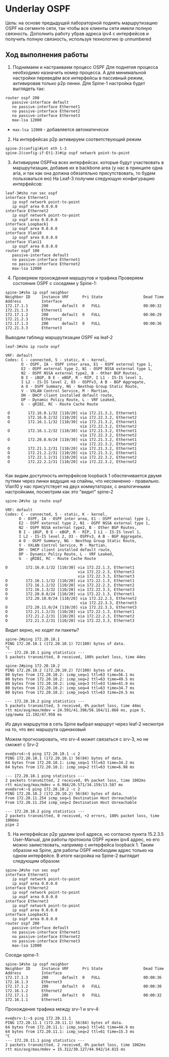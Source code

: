 # Underlay OSPF
Цель: на основе предыдущей лабораторной поднять маршрутизацию OSPF на сегменте сети, так чтобы все клиенты сети имели полную связность. Дополнить работу убрав адреса ipv4 с интерфейсов и получить полную связность, используя технологию ip unnumbered
## Ход выполнения работы
1. Поднимаем и настраиваем  процесс OSPF
Для поднятия процесса необходимо назначить номер процесса. А для минимальной настройки переведём все интерфейсы в пассивный режим, активировав только p2p линки. 
Для Spine-1 настройка будет выглядеть так:
```
router ospf 200
   passive-interface default
   no passive-interface Ethernet1
   no passive-interface Ethernet2
   no passive-interface Ethernet3
   max-lsa 12000
```
* `max-lsa 12000` - добавляется автоматически
2. На интерфейсах p2p активируем соответствующий режим
  ```
  spine-2(config)#int eth 1-3
spine-2(config-if-Et1-3)#ip ospf network point-to-point
```
3. Активируем OSPFна всех интерфейсах. которые будут участвовать в маршрутизации, добавив их в backbone area (у нас в принципе одна aria, и так как она должна обязательно присутствовать, то будем пользоваться ею) На Leaf-3 получим следующую конфигурацию интерфейсов:
```
leaf-3#sho run sec ospf
interface Ethernet1
   ip ospf network point-to-point
   ip ospf area 0.0.0.0
interface Ethernet2
   ip ospf network point-to-point
   ip ospf area 0.0.0.0
interface Loopback1
   ip ospf area 0.0.0.0
interface Vlan10
   ip ospf area 0.0.0.0
interface Vlan11
   ip ospf area 0.0.0.0
router ospf 100
   passive-interface default
   no passive-interface Ethernet1
   no passive-interface Ethernet2
   max-lsa 12000
```
4. Проверяем прохождения маршрутов и трафика
Проверяем состояние OSPF с соседями у Spine-1:
```
spine-1#sho ip ospf neighbor
Neighbor ID     Instance VRF      Pri State                  Dead Time   Address         Interface
172.17.1.1      200      default  0   FULL                   00:00:32    172.21.1.3      Ethernet1
172.17.1.2      200      default  0   FULL                   00:00:29    172.21.2.3      Ethernet2
172.17.1.3      200      default  0   FULL                   00:00:36    172.21.3.3      Ethernet3
```
Выводим таблицу маршрутизации OSPF на leaf-2
```
leaf-3#sho ip route ospf

VRF: default
Codes: C - connected, S - static, K - kernel,
       O - OSPF, IA - OSPF inter area, E1 - OSPF external type 1,
       E2 - OSPF external type 2, N1 - OSPF NSSA external type 1,
       N2 - OSPF NSSA external type2, B - Other BGP Routes,
       B I - iBGP, B E - eBGP, R - RIP, I L1 - IS-IS level 1,
       I L2 - IS-IS level 2, O3 - OSPFv3, A B - BGP Aggregate,
       A O - OSPF Summary, NG - Nexthop Group Static Route,
       V - VXLAN Control Service, M - Martian,
       DH - DHCP client installed default route,
       DP - Dynamic Policy Route, L - VRF Leaked,
       G  - gRIBI, RC - Route Cache Route

 O        172.16.0.1/32 [110/20] via 172.21.3.2, Ethernet1
 O        172.16.0.2/32 [110/20] via 172.22.3.2, Ethernet2
 O        172.16.1.1/32 [110/30] via 172.21.3.2, Ethernet1
                                 via 172.22.3.2, Ethernet2
 O        172.16.1.2/32 [110/30] via 172.21.3.2, Ethernet1
                                 via 172.22.3.2, Ethernet2
 O        172.20.8.0/24 [110/30] via 172.21.3.2, Ethernet1
                                 via 172.22.3.2, Ethernet2
 O        172.21.1.2/31 [110/20] via 172.21.3.2, Ethernet1
 O        172.21.2.2/31 [110/20] via 172.21.3.2, Ethernet1
 O        172.22.1.2/31 [110/20] via 172.22.3.2, Ethernet2
 O        172.22.2.2/31 [110/20] via 172.22.3.2, Ethernet2


```
Как видим доступность интерфейсов loopback 1  обеспечивается двумя путями через линки ведущие на спайны, что несомненно - правильно. 
Vlan10 у нас присутствует на двух коммутаторах, с аналогичными настройками, посмотрим как это "видит" spine-2 
 ```
 spine-2#sho ip route ospf

VRF: default
Codes: C - connected, S - static, K - kernel,
       O - OSPF, IA - OSPF inter area, E1 - OSPF external type 1,
       E2 - OSPF external type 2, N1 - OSPF NSSA external type 1,
       N2 - OSPF NSSA external type2, B - Other BGP Routes,
       B I - iBGP, B E - eBGP, R - RIP, I L1 - IS-IS level 1,
       I L2 - IS-IS level 2, O3 - OSPFv3, A B - BGP Aggregate,
       A O - OSPF Summary, NG - Nexthop Group Static Route,
       V - VXLAN Control Service, M - Martian,
       DH - DHCP client installed default route,
       DP - Dynamic Policy Route, L - VRF Leaked,
       G  - gRIBI, RC - Route Cache Route

 O        172.16.0.1/32 [110/30] via 172.22.1.3, Ethernet1
                                 via 172.22.2.3, Ethernet2
                                 via 172.22.3.3, Ethernet3
 O        172.16.1.1/32 [110/20] via 172.22.1.3, Ethernet1
 O        172.16.1.2/32 [110/20] via 172.22.2.3, Ethernet2
 O        172.16.1.3/32 [110/20] via 172.22.3.3, Ethernet3
 O        172.20.8.0/24 [110/20] via 172.22.1.3, Ethernet1
 O        172.20.10.0/24 [110/20] via 172.22.2.3, Ethernet2
                                  via 172.22.3.3, Ethernet3
 O        172.20.11.0/24 [110/20] via 172.22.3.3, Ethernet3
 O        172.21.1.2/31 [110/20] via 172.22.1.3, Ethernet1
 O        172.21.2.2/31 [110/20] via 172.22.2.3, Ethernet2
 O        172.21.3.2/31 [110/20] via 172.22.3.3, Ethernet3
```
Видит верно, но ходят ли пакеты?
```
spine-2#ping 172.20.10.1
PING 172.20.10.1 (172.20.10.1) 72(100) bytes of data.
^C
--- 172.20.10.1 ping statistics ---
5 packets transmitted, 0 received, 100% packet loss, time 44ms

spine-2#ping 172.20.10.2
PING 172.20.10.2 (172.20.10.2) 72(100) bytes of data.
80 bytes from 172.20.10.2: icmp_seq=1 ttl=63 time=56.1 ms
80 bytes from 172.20.10.2: icmp_seq=2 ttl=63 time=49.5 ms
80 bytes from 172.20.10.2: icmp_seq=3 ttl=63 time=41.9 ms
80 bytes from 172.20.10.2: icmp_seq=4 ttl=63 time=34.7 ms
80 bytes from 172.20.10.2: icmp_seq=5 ttl=63 time=24.5 ms

--- 172.20.10.2 ping statistics ---
5 packets transmitted, 5 received, 0% packet loss, time 44ms
rtt min/avg/max/mdev = 24.591/41.396/56.164/11.068 ms, pipe 5, ipg/ewma 11.192/47.958 ms

```
Из двух маршрутов в сеть Spine выбрал маршрут через leaf-2 несмотря на то, что вес маршрута одинаковый

Можем прогнозировать, что srv-4 может связаться с srv-3, но не сможет с Srv-2
```
eve@srv4:~$ ping 172.20.10.1 -c 2
PING 172.20.10.1 (172.20.10.1) 56(84) bytes of data.
64 bytes from 172.20.10.1: icmp_seq=1 ttl=63 time=34.2 ms
64 bytes from 172.20.10.1: icmp_seq=2 ttl=63 time=6.98 ms

--- 172.20.10.1 ping statistics ---
2 packets transmitted, 2 received, 0% packet loss, time 1002ms
rtt min/avg/max/mdev = 6.984/20.571/34.159/13.587 ms
eve@srv4:~$ ping 172.20.10.2 -c 2
PING 172.20.10.2 (172.20.10.2) 56(84) bytes of data.
From 172.20.11.254 icmp_seq=1 Destination Host Unreachable
From 172.20.11.254 icmp_seq=2 Destination Host Unreachable

--- 172.20.10.2 ping statistics ---
2 packets transmitted, 0 received, +2 errors, 100% packet loss, time 1006ms
pipe 2
```
5. На интерфейсах p2p удалим ipv4 адреса, но согласно пункта 15.2.3.5 User-Manual, для работы протокола OSPF нужен ipv4 адрес, но его можно заимствовать, например с интерфейса loopback 1. Таким образом на Spine, для работы OSPF необходим адрес только на одном интерфейсе.
В итоге насройка на Spine-2 выглядит следующим образом:
```
spine-2#sho run sec ospf
interface Ethernet1
   ip ospf network point-to-point
   ip ospf area 0.0.0.0
interface Ethernet2
   ip ospf network point-to-point
   ip ospf area 0.0.0.0
interface Ethernet3
   ip ospf network point-to-point
   ip ospf area 0.0.0.0
interface Loopback1
   ip ospf area 0.0.0.0
router ospf 200
   passive-interface default
   no passive-interface Ethernet1
   no passive-interface Ethernet2
   no passive-interface Ethernet3
   max-lsa 12000
```
Соседи spine-1:
```
spine-1#sho ip ospf neighbor
Neighbor ID     Instance VRF      Pri State                  Dead Time   Address         Interface
172.17.1.3      200      default  0   FULL                   00:00:36    172.16.1.3      Ethernet3
172.17.1.2      200      default  0   FULL                   00:00:30    172.16.1.2      Ethernet2
172.17.1.1      200      default  0   FULL                   00:00:32    172.16.1.1      Ethernet1

```
Прохождение трафика между srv-1 и srv-4:
```
eve@srv-1:~$ ping 172.20.11.1
PING 172.20.11.1 (172.20.11.1) 56(84) bytes of data.
64 bytes from 172.20.11.1: icmp_seq=1 ttl=61 time=44.9 ms
64 bytes from 172.20.11.1: icmp_seq=2 ttl=61 time=15.3 ms
^C
--- 172.20.11.1 ping statistics ---
2 packets transmitted, 2 received, 0% packet loss, time 1002ms
rtt min/avg/max/mdev = 15.312/30.127/44.942/14.815 ms

